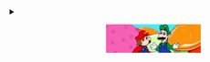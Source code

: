 <details>
  <summary>
    <p align="center">
      <kbd>
        &nbsp&nbsp
       <a href="#------" ><img src="spaghetti.png" height=50px></a>
       &nbsp&nbsp
      </kbd>
      </p>
  </summary><h1>
  <!--<p align="center"> <span title="Experience Five-Star Italian Dining like never before."> 🍝 </span> </p></h1>
  
   this is getting stupid -->

<p id="spaghetti" align="center"><a href="https://www.youtube.com/watch?v=fiVr34QCF_c">
  <img src="spaghetti.gif" height=400px> </a>
  </br>
  <img src='https://komarev.com/ghpvc/?username=nershman&color=grey' align='center' height=14>
</p>
</details>


  



<!--
**nershman/nershman** is a ✨ _special_ ✨ repository because its `README.md` (this file) appears on your GitHub profile.

Here are some ideas to get you started:

- 🔭 I’m currently working on ...
- 🌱 I’m currently learning ...
- 👯 I’m looking to collaborate on ...
- 🤔 I’m looking for help with ...
- 💬 Ask me about ...
- 📫 How to reach me: ...
- 😄 Pronouns: ...
- ⚡ Fun fact: ...
<center><img src="spaghetti.gif" style="filter: drop-shadow(30px 10px 40px #4444dd);"></center>
![](spaghetti.gif)

-->
